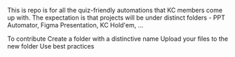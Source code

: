 This is repo is for all the quiz-friendly automations that KC members come up with. The expectation is that projects will be under distinct folders - PPT Automator, Figma Presentation, KC Hold'em, …

To contribute
Create a folder with a distinctive name
Upload your files to the new folder
Use best practices 

